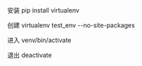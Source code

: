 
安装
pip install virtualenv

创建
virtualenv test_env --no-site-packages

进入
venv/bin/activate

退出
deactivate
